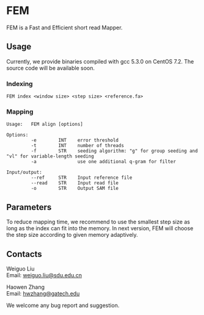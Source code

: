 # FEM
FEM is a Fast and Efficient short read Mapper. 

## Usage
Currently, we provide binaries compiled with gcc 5.3.0 on CentOS 7.2. The source code will be available soon.

### Indexing
```
FEM index <window size> <step size> <reference.fa> 
```

### Mapping
```
Usage:   FEM align [options] 

Options:
         -e        INT    error threshold 
         -t        INT    number of threads 
         -f        STR    seeding algorithm: "g" for group seeding and "vl" for variable-length seeding 
         -a               use one additional q-gram for filter

Input/output: 
         --ref     STR    Input reference file
         --read    STR    Input read file
         -o        STR    Output SAM file 
```


## Parameters
To reduce mapping time, we recommend to use the smallest step size as long as the index can fit into the memory. In next version, FEM will choose the step size according to given memory adaptively. 

## Contacts
Weiguo Liu <br />
Email: weiguo.liu@sdu.edu.cn

Haowen Zhang <br />
Email: hwzhang@gatech.edu

We welcome any bug report and suggestion.
